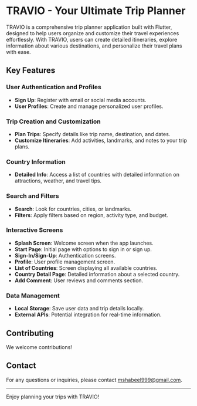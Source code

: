 # TRAVIO - Your Ultimate Trip Planner

TRAVIO is a comprehensive trip planner application built with Flutter, designed to help users organize and customize their travel experiences effortlessly. With TRAVIO, users can create detailed itineraries, explore information about various destinations, and personalize their travel plans with ease.

## Key Features

### User Authentication and Profiles
- **Sign Up**: Register with email or social media accounts.
- **User Profiles**: Create and manage personalized user profiles.

### Trip Creation and Customization
- **Plan Trips**: Specify details like trip name, destination, and dates.
- **Customize Itineraries**: Add activities, landmarks, and notes to your trip plans.

### Country Information
- **Detailed Info**: Access a list of countries with detailed information on attractions, weather, and travel tips.

### Search and Filters
- **Search**: Look for countries, cities, or landmarks.
- **Filters**: Apply filters based on region, activity type, and budget.

### Interactive Screens
- **Splash Screen**: Welcome screen when the app launches.
- **Start Page**: Initial page with options to sign in or sign up.
- **Sign-In/Sign-Up**: Authentication screens.
- **Profile**: User profile management screen.
- **List of Countries**: Screen displaying all available countries.
- **Country Detail Page**: Detailed information about a selected country.
- **Add Comment**: User reviews and comments section.

### Data Management
- **Local Storage**: Save user data and trip details locally.
- **External APIs**: Potential integration for real-time information.


## Contributing

We welcome contributions! 

## Contact

For any questions or inquiries, please contact [mshabeel999@gmail.com](mailto:mshabeel999@gmail.com).

---

Enjoy planning your trips with TRAVIO!

